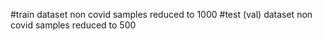 #train dataset
non covid samples reduced to 1000
#test (val) dataset
non covid samples reduced to 500

